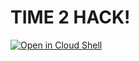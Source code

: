 # TIME 2 HACK!

[![Open in Cloud Shell](https://gstatic.com/cloudssh/images/open-btn.svg)](https://ssh.cloud.google.com/cloudshell/editor?cloudshell_git_repo=https%3A%2F%2Fgithub.com%2FITSRizzoli%2F2021-23.SA.UFS07&cloudshell_git_branch=master&cloudshell_workspace=0-foundations%2F2-browser-architecture%2Fa-blocking-DOM-parsing-with-js&cloudshell_tutorial=gcp-shell-tutorial.md)